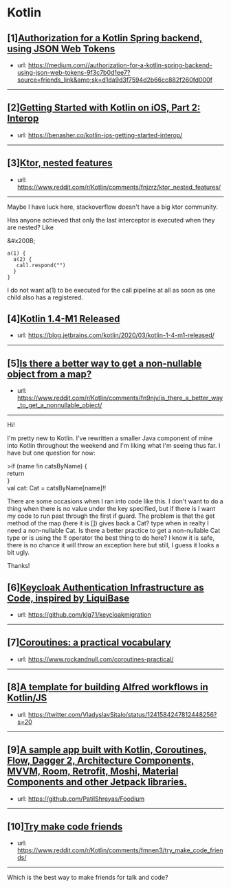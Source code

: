 # Kotlin
## [1][Authorization for a Kotlin Spring backend, using JSON Web Tokens](https://www.reddit.com/r/Kotlin/comments/fngfcj/authorization_for_a_kotlin_spring_backend_using/)
- url: https://medium.com//authorization-for-a-kotlin-spring-backend-using-json-web-tokens-9f3c7b0d1ee7?source=friends_link&amp;sk=d1da9d3f7594d2b66cc882f260fd000f
---

## [2][Getting Started with Kotlin on iOS, Part 2: Interop](https://www.reddit.com/r/Kotlin/comments/fnbx8x/getting_started_with_kotlin_on_ios_part_2_interop/)
- url: https://benasher.co/kotlin-ios-getting-started-interop/
---

## [3][Ktor, nested features](https://www.reddit.com/r/Kotlin/comments/fnjzrz/ktor_nested_features/)
- url: https://www.reddit.com/r/Kotlin/comments/fnjzrz/ktor_nested_features/
---
Maybe I have luck here, stackoverflow doesn't have a big ktor community.

Has anyone achieved that only the last interceptor is executed when they are nested? Like

&amp;#x200B;

    a(1) {
      a(2) {
       call.respond("")
      }
    }

I do not want a(1) to be executed for the call pipeline at all as soon as one child also has a registered.
## [4][Kotlin 1.4-M1 Released](https://www.reddit.com/r/Kotlin/comments/fnjpot/kotlin_14m1_released/)
- url: https://blog.jetbrains.com/kotlin/2020/03/kotlin-1-4-m1-released/
---

## [5][Is there a better way to get a non-nullable object from a map?](https://www.reddit.com/r/Kotlin/comments/fn9njv/is_there_a_better_way_to_get_a_nonnullable_object/)
- url: https://www.reddit.com/r/Kotlin/comments/fn9njv/is_there_a_better_way_to_get_a_nonnullable_object/
---
Hi!

I'm pretty new to Kotlin. I've rewritten a smaller Java component of mine into Kotlin throughout the weekend and I'm liking what I'm seeing thus far. I have but one question for now:

&gt;if (name !in catsByName) {  
 return  
}  
val cat: Cat = catsByName\[name\]!!

There are some occasions when I ran into code like this. I don't want to do a thing when there is no value under the key specified, but if there is I want my code to run past through the first if guard. The problem is that the get method of the map (here it is \[\]) gives back a Cat? type when in realty I need a non-nullable Cat. Is there a better practice to get a non-nullable Cat type or is using the !! operator the best thing to do here? I know it is safe, there is no chance it will throw an exception here but still, I guess it looks a bit ugly.

Thanks!
## [6][Keycloak Authentication Infrastructure as Code, inspired by LiquiBase](https://www.reddit.com/r/Kotlin/comments/fn1a88/keycloak_authentication_infrastructure_as_code/)
- url: https://github.com/klg71/keycloakmigration
---

## [7][Coroutines: a practical vocabulary](https://www.reddit.com/r/Kotlin/comments/fmnllf/coroutines_a_practical_vocabulary/)
- url: https://www.rockandnull.com/coroutines-practical/
---

## [8][A template for building Alfred workflows in Kotlin/JS](https://www.reddit.com/r/Kotlin/comments/fmu4hu/a_template_for_building_alfred_workflows_in/)
- url: https://twitter.com/VladyslavSitalo/status/1241584247812448256?s=20
---

## [9][A sample app built with Kotlin, Coroutines, Flow, Dagger 2, Architecture Components, MVVM, Room, Retrofit, Moshi, Material Components and other Jetpack libraries.](https://www.reddit.com/r/Kotlin/comments/fm91pb/a_sample_app_built_with_kotlin_coroutines_flow/)
- url: https://github.com/PatilShreyas/Foodium
---

## [10][Try make code friends](https://www.reddit.com/r/Kotlin/comments/fmnen3/try_make_code_friends/)
- url: https://www.reddit.com/r/Kotlin/comments/fmnen3/try_make_code_friends/
---
Which is the best way to make friends for talk and code?

